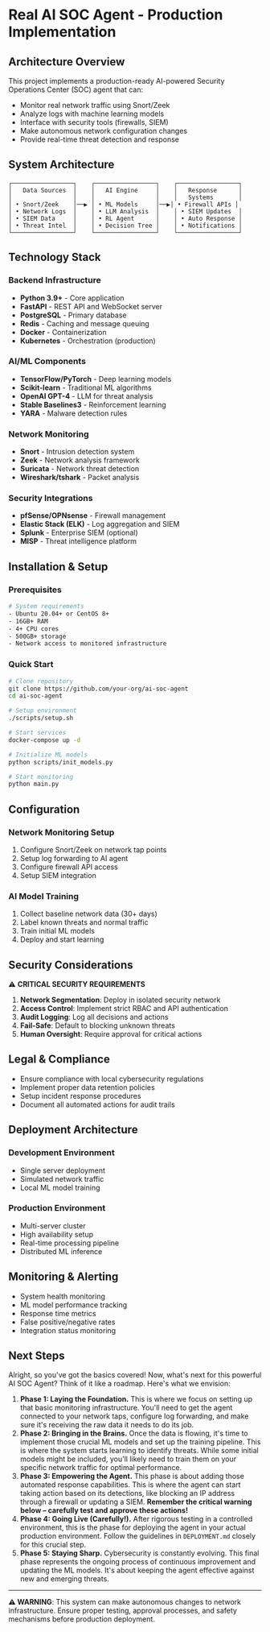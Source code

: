 # Real AI SOC Agent - Production Implementation

## Architecture Overview

This project implements a production-ready AI-powered Security Operations Center (SOC) agent that can:
- Monitor real network traffic using Snort/Zeek
- Analyze logs with machine learning models
- Interface with security tools (firewalls, SIEM)
- Make autonomous network configuration changes
- Provide real-time threat detection and response

## System Architecture

```
┌─────────────────┐    ┌─────────────────┐    ┌─────────────────┐
│   Data Sources  │    │   AI Engine     │    │   Response      │
│                 │    │                 │    │   Systems       │
│ • Snort/Zeek    │──▶ │ • ML Models     │──▶│ • Firewall APIs │
│ • Network Logs  │    │ • LLM Analysis  │    │ • SIEM Updates  │
│ • SIEM Data     │    │ • RL Agent      │    │ • Auto Response │
│ • Threat Intel  │    │ • Decision Tree │    │ • Notifications │
└─────────────────┘    └─────────────────┘    └─────────────────┘
```

## Technology Stack

### Backend Infrastructure
- **Python 3.9+** - Core application
- **FastAPI** - REST API and WebSocket server
- **PostgreSQL** - Primary database
- **Redis** - Caching and message queuing
- **Docker** - Containerization
- **Kubernetes** - Orchestration (production)

### AI/ML Components
- **TensorFlow/PyTorch** - Deep learning models
- **Scikit-learn** - Traditional ML algorithms
- **OpenAI GPT-4** - LLM for threat analysis
- **Stable Baselines3** - Reinforcement learning
- **YARA** - Malware detection rules

### Network Monitoring
- **Snort** - Intrusion detection system
- **Zeek** - Network analysis framework
- **Suricata** - Network threat detection
- **Wireshark/tshark** - Packet analysis

### Security Integrations
- **pfSense/OPNsense** - Firewall management
- **Elastic Stack (ELK)** - Log aggregation and SIEM
- **Splunk** - Enterprise SIEM (optional)
- **MISP** - Threat intelligence platform

## Installation & Setup

### Prerequisites
```bash
# System requirements
- Ubuntu 20.04+ or CentOS 8+
- 16GB+ RAM
- 4+ CPU cores
- 500GB+ storage
- Network access to monitored infrastructure
```

### Quick Start
```bash
# Clone repository
git clone https://github.com/your-org/ai-soc-agent
cd ai-soc-agent

# Setup environment
./scripts/setup.sh

# Start services
docker-compose up -d

# Initialize ML models
python scripts/init_models.py

# Start monitoring
python main.py
```

## Configuration

### Network Monitoring Setup
1. Configure Snort/Zeek on network tap points
2. Setup log forwarding to AI agent
3. Configure firewall API access
4. Setup SIEM integration

### AI Model Training
1. Collect baseline network data (30+ days)
2. Label known threats and normal traffic
3. Train initial ML models
4. Deploy and start learning

## Security Considerations

⚠️ **CRITICAL SECURITY REQUIREMENTS**

1. **Network Segmentation**: Deploy in isolated security network
2. **Access Control**: Implement strict RBAC and API authentication
3. **Audit Logging**: Log all decisions and actions
4. **Fail-Safe**: Default to blocking unknown threats
5. **Human Oversight**: Require approval for critical actions

## Legal & Compliance

- Ensure compliance with local cybersecurity regulations
- Implement proper data retention policies
- Setup incident response procedures
- Document all automated actions for audit trails

## Deployment Architecture

### Development Environment
- Single server deployment
- Simulated network traffic
- Local ML model training

### Production Environment
- Multi-server cluster
- High availability setup
- Real-time processing pipeline
- Distributed ML inference

## Monitoring & Alerting

- System health monitoring
- ML model performance tracking
- Response time metrics
- False positive/negative rates
- Integration status monitoring

## Next Steps

Alright, so you've got the basics covered! Now, what's next for this powerful AI SOC Agent? Think of it like a roadmap. Here's what we envision:

1.  **Phase 1: Laying the Foundation.** This is where we focus on setting up that basic monitoring infrastructure. You'll need to get the agent connected to your network taps, configure log forwarding, and make sure it's receiving the raw data it needs to do its job.
2.  **Phase 2: Bringing in the Brains.** Once the data is flowing, it's time to implement those crucial ML models and set up the training pipeline. This is where the system starts learning to identify threats. While some initial models might be included, you'll likely need to train them on your specific network traffic for optimal performance.
3.  **Phase 3: Empowering the Agent.** This phase is about adding those automated response capabilities. This is where the agent can start taking action based on its detections, like blocking an IP address through a firewall or updating a SIEM. **Remember the critical warning below – carefully test and approve these actions!**
4.  **Phase 4: Going Live (Carefully!).** After rigorous testing in a controlled environment, this is the phase for deploying the agent in your actual production environment. Follow the guidelines in `DEPLOYMENT.md` closely for this crucial step.
5.  **Phase 5: Staying Sharp.** Cybersecurity is constantly evolving. This final phase represents the ongoing process of continuous improvement and updating the ML models. It's about keeping the agent effective against new and emerging threats.

---

**⚠️ WARNING**: This system can make autonomous changes to network infrastructure. Ensure proper testing, approval processes, and safety mechanisms before production deployment.
